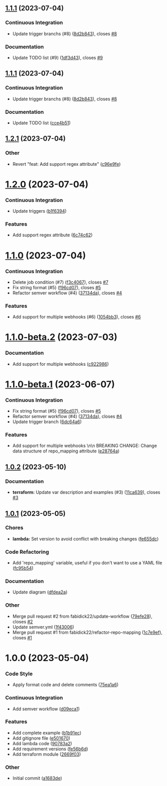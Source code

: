 ## [1.1.1](https://github.com/fabidick22/flux2-ecr-webhook/compare/v1.1.0...v1.1.1) (2023-07-04)

### Continuous Integration

- Update trigger branchs (#8) ([8d2b843](https://github.com/fabidick22/flux2-ecr-webhook/commit/8d2b843603409d66f5aff1549997d89063f88c46)), closes [#8](https://github.com/fabidick22/flux2-ecr-webhook/issues/8)

### Documentation

- Update TODO list (#9) ([1df3d43](https://github.com/fabidick22/flux2-ecr-webhook/commit/1df3d4380852c25ceb4648ea2eeddafe105f4df7)), closes [#9](https://github.com/fabidick22/flux2-ecr-webhook/issues/9)

## [1.1.1](https://github.com/fabidick22/flux2-ecr-webhook/compare/v1.1.0...v1.1.1) (2023-07-04)

### Continuous Integration

- Update trigger branchs (#8) ([8d2b843](https://github.com/fabidick22/flux2-ecr-webhook/commit/8d2b843603409d66f5aff1549997d89063f88c46)), closes [#8](https://github.com/fabidick22/flux2-ecr-webhook/issues/8)

### Documentation

- Update TODO list ([cce4b51](https://github.com/fabidick22/flux2-ecr-webhook/commit/cce4b51289a8ee944022cbf8fadd61df6791b13d))

## [1.2.1](https://github.com/fabidick22/flux2-ecr-webhook/compare/v1.2.0...v1.2.1) (2023-07-04)

### Other

- Revert "feat: Add support regex attribute" ([c96e9fe](https://github.com/fabidick22/flux2-ecr-webhook/commit/c96e9fe20e98aadaaa44ab1a061bb82d986ef527))

# [1.2.0](https://github.com/fabidick22/flux2-ecr-webhook/compare/v1.1.0...v1.2.0) (2023-07-04)

### Continuous Integration

- Update triggers ([b1f6394](https://github.com/fabidick22/flux2-ecr-webhook/commit/b1f63942ea2d3e4b7174b4980aac7479131ac0e5))

### Features

- Add support regex attribute ([6c74c62](https://github.com/fabidick22/flux2-ecr-webhook/commit/6c74c62a657d85ed2f1ed58eabe55dfb1bb44623))

# [1.1.0](https://github.com/fabidick22/flux2-ecr-webhook/compare/v1.0.2...v1.1.0) (2023-07-04)

### Continuous Integration

- Delete job condition (#7) ([f3c4067](https://github.com/fabidick22/flux2-ecr-webhook/commit/f3c406728c37b1fb05ca6e41cf0c0b4ca4d99904)), closes [#7](https://github.com/fabidick22/flux2-ecr-webhook/issues/7)
- Fix string format (#5) ([f96cd07](https://github.com/fabidick22/flux2-ecr-webhook/commit/f96cd07cd6105b4bf53cfaaebed9854a28489a50)), closes [#5](https://github.com/fabidick22/flux2-ecr-webhook/issues/5)
- Refactor semver workflow (#4) ([37134da](https://github.com/fabidick22/flux2-ecr-webhook/commit/37134daa58edc20c5db6749be79674aac4fa3018)), closes [#4](https://github.com/fabidick22/flux2-ecr-webhook/issues/4)

### Features

- Add support for multiple webhooks (#6) ([1054bb3](https://github.com/fabidick22/flux2-ecr-webhook/commit/1054bb33c7f367163ecc3b00f8088b781cb1e5a9)), closes [#6](https://github.com/fabidick22/flux2-ecr-webhook/issues/6)

# [1.1.0-beta.2](https://github.com/fabidick22/flux2-ecr-webhook/compare/v1.1.0-beta.1...v1.1.0-beta.2) (2023-07-03)

### Documentation

- Add support for multiple webhooks ([c922986](https://github.com/fabidick22/flux2-ecr-webhook/commit/c9229863292034106c43915a4592c2b1f534d8b2))

# [1.1.0-beta.1](https://github.com/fabidick22/flux2-ecr-webhook/compare/v1.0.2...v1.1.0-beta.1) (2023-06-07)

### Continuous Integration

- Fix string format (#5) ([f96cd07](https://github.com/fabidick22/flux2-ecr-webhook/commit/f96cd07cd6105b4bf53cfaaebed9854a28489a50)), closes [#5](https://github.com/fabidick22/flux2-ecr-webhook/issues/5)
- Refactor semver workflow (#4) ([37134da](https://github.com/fabidick22/flux2-ecr-webhook/commit/37134daa58edc20c5db6749be79674aac4fa3018)), closes [#4](https://github.com/fabidick22/flux2-ecr-webhook/issues/4)
- Update trigger branch ([6dc64a6](https://github.com/fabidick22/flux2-ecr-webhook/commit/6dc64a66f54b1de44c6e3068246df02324818664))

### Features

- Add support for multiple webhooks \n\n BREAKING CHANGE: Change data structure of repo_mapping attribute ([e28764a](https://github.com/fabidick22/flux2-ecr-webhook/commit/e28764af57c6514347688e44081900ad60aa9723))

## [1.0.2](https://github.com/fabidick22/flux2-ecr-webhook/compare/v1.0.1...v1.0.2) (2023-05-10)

### Documentation

- **terraform:** Update var description and examples (#3) ([11ca639](https://github.com/fabidick22/flux2-ecr-webhook/commit/11ca639e20c4c7f64792811711d805918fbe5cd6)), closes [#3](https://github.com/fabidick22/flux2-ecr-webhook/issues/3)

## [1.0.1](https://github.com/fabidick22/flux2-ecr-webhook/compare/v1.0.0...v1.0.1) (2023-05-05)

### Chores

- **lambda:** Set version to avoid conflict with breaking changes ([fe655dc](https://github.com/fabidick22/flux2-ecr-webhook/commit/fe655dc67ba70d7cddad1908cc3a63ad8eed0f43))

### Code Refactoring

- Add 'repo_mapping' variable, useful if you don't want to use a YAML file ([fc95b54](https://github.com/fabidick22/flux2-ecr-webhook/commit/fc95b5466367804f5282480c4efd567a425d83f2))

### Documentation

- Update diagram ([dfdea2a](https://github.com/fabidick22/flux2-ecr-webhook/commit/dfdea2a8081774d96ebe045fa87087810ba4111c))

### Other

- Merge pull request #2 from fabidick22/update-workflow ([79efe28](https://github.com/fabidick22/flux2-ecr-webhook/commit/79efe28c4a32918d44e9b9df557a5fb61eb0ab15)), closes [#2](https://github.com/fabidick22/flux2-ecr-webhook/issues/2)
- Update semver.yml ([1f43006](https://github.com/fabidick22/flux2-ecr-webhook/commit/1f43006443e510bea8963bef87a12cd5532b5515))
- Merge pull request #1 from fabidick22/refactor-repo-mapping ([1c7e9ef](https://github.com/fabidick22/flux2-ecr-webhook/commit/1c7e9ef3d0e85581ebc902657b2c61223bbbc017)), closes [#1](https://github.com/fabidick22/flux2-ecr-webhook/issues/1)

# 1.0.0 (2023-05-04)

### Code Style

- Apply format code and delete comments ([75ea1a6](https://github.com/fabidick22/flux2-ecr-webhook/commit/75ea1a6fdb7287478e1592c4b27ce88f33ba9f99))

### Continuous Integration

- Add semver workflow ([d09eca1](https://github.com/fabidick22/flux2-ecr-webhook/commit/d09eca1c428ae93dc13ed84835abf0cf53da9b1c))

### Features

- Add complete example ([b1b91ec](https://github.com/fabidick22/flux2-ecr-webhook/commit/b1b91ec73d418723542664ad4b4ed276b545466f))
- Add gitignore file ([e501670](https://github.com/fabidick22/flux2-ecr-webhook/commit/e5016700f7687b3f99da26a666eccce015a3681c))
- Add lambda code ([90783a2](https://github.com/fabidick22/flux2-ecr-webhook/commit/90783a2f05c2552a0f6a90fe062a3f3d8317a45d))
- Add requirement versions ([fe56b6d](https://github.com/fabidick22/flux2-ecr-webhook/commit/fe56b6d0b80210e98a2564c216c42a50fa259bb4))
- Add terraform module ([2669f03](https://github.com/fabidick22/flux2-ecr-webhook/commit/2669f0388808f8344d3f0b1f4c47bfd399dd712b))

### Other

- Initial commit ([a1683de](https://github.com/fabidick22/flux2-ecr-webhook/commit/a1683de93b71dbb273c532b244d16c6e0e1c41dc))

